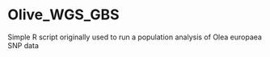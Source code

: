 # Olive_WGS_GBS

Simple R script originally used to run a population analysis of Olea europaea SNP data
